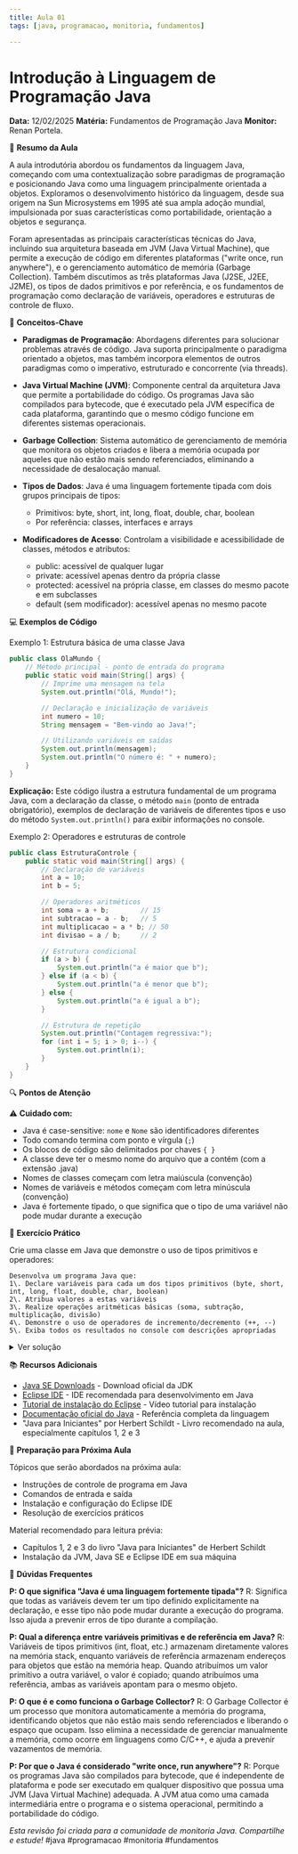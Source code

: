 ```yaml
---
title: Aula 01
tags: [java, programacao, monitoria, fundamentos]

---
```


# Introdução à Linguagem de Programação Java
**Data:** 12/02/2025 **Matéria:** Fundamentos de Programação Java **Monitor:** Renan Portela.

📝 **Resumo da Aula**

A aula introdutória abordou os fundamentos da linguagem Java, começando com uma contextualização sobre paradigmas de programação e posicionando Java como uma linguagem principalmente orientada a objetos. Exploramos o desenvolvimento histórico da linguagem, desde sua origem na Sun Microsystems em 1995 até sua ampla adoção mundial, impulsionada por suas características como portabilidade, orientação a objetos e segurança.

Foram apresentadas as principais características técnicas do Java, incluindo sua arquitetura baseada em JVM (Java Virtual Machine), que permite a execução de código em diferentes plataformas ("write once, run anywhere"), e o gerenciamento automático de memória (Garbage Collection). Também discutimos as três plataformas Java (J2SE, J2EE, J2ME), os tipos de dados primitivos e por referência, e os fundamentos de programação como declaração de variáveis, operadores e estruturas de controle de fluxo.

🎯 **Conceitos-Chave**

* **Paradigmas de Programação**: Abordagens diferentes para solucionar problemas através de código. Java suporta principalmente o paradigma orientado a objetos, mas também incorpora elementos de outros paradigmas como o imperativo, estruturado e concorrente (via threads).

* **Java Virtual Machine (JVM)**: Componente central da arquitetura Java que permite a portabilidade do código. Os programas Java são compilados para bytecode, que é executado pela JVM específica de cada plataforma, garantindo que o mesmo código funcione em diferentes sistemas operacionais.

* **Garbage Collection**: Sistema automático de gerenciamento de memória que monitora os objetos criados e libera a memória ocupada por aqueles que não estão mais sendo referenciados, eliminando a necessidade de desalocação manual.

* **Tipos de Dados**: Java é uma linguagem fortemente tipada com dois grupos principais de tipos:
  - Primitivos: byte, short, int, long, float, double, char, boolean
  - Por referência: classes, interfaces e arrays

* **Modificadores de Acesso**: Controlam a visibilidade e acessibilidade de classes, métodos e atributos:
  - public: acessível de qualquer lugar
  - private: acessível apenas dentro da própria classe
  - protected: acessível na própria classe, em classes do mesmo pacote e em subclasses
  - default (sem modificador): acessível apenas no mesmo pacote

💻 **Exemplos de Código**

Exemplo 1: Estrutura básica de uma classe Java

```java
public class OlaMundo {
    // Método principal - ponto de entrada do programa
    public static void main(String[] args) {
        // Imprime uma mensagem na tela
        System.out.println("Olá, Mundo!");

        // Declaração e inicialização de variáveis
        int numero = 10;
        String mensagem = "Bem-vindo ao Java!";

        // Utilizando variáveis em saídas
        System.out.println(mensagem);
        System.out.println("O número é: " + numero);
    }
}
```

**Explicação:** Este código ilustra a estrutura fundamental de um programa Java, com a declaração da classe, o método `main` (ponto de entrada obrigatório), exemplos de declaração de variáveis de diferentes tipos e uso do método `System.out.println()` para exibir informações no console.

Exemplo 2: Operadores e estruturas de controle

```java
public class EstruturaControle {
    public static void main(String[] args) {
        // Declaração de variáveis
        int a = 10;
        int b = 5;

        // Operadores aritméticos
        int soma = a + b;        // 15
        int subtracao = a - b;   // 5
        int multiplicacao = a * b; // 50
        int divisao = a / b;     // 2

        // Estrutura condicional
        if (a > b) {
            System.out.println("a é maior que b");
        } else if (a < b) {
            System.out.println("a é menor que b");
        } else {
            System.out.println("a é igual a b");
        }

        // Estrutura de repetição
        System.out.println("Contagem regressiva:");
        for (int i = 5; i > 0; i--) {
            System.out.println(i);
        }
    }
}
```

🔍 **Pontos de Atenção**

⚠️ **Cuidado com:** 
* Java é case-sensitive: `nome` e `Nome` são identificadores diferentes
* Todo comando termina com ponto e vírgula (`;`)
* Os blocos de código são delimitados por chaves `{ }`
* A classe deve ter o mesmo nome do arquivo que a contém (com a extensão .java)
* Nomes de classes começam com letra maiúscula (convenção)
* Nomes de variáveis e métodos começam com letra minúscula (convenção)
* Java é fortemente tipado, o que significa que o tipo de uma variável não pode mudar durante a execução

🧩 **Exercício Prático**

Crie uma classe em Java que demonstre o uso de tipos primitivos e operadores:

```
Desenvolva um programa Java que:
1\. Declare variáveis para cada um dos tipos primitivos (byte, short, int, long, float, double, char, boolean)
2\. Atribua valores a estas variáveis
3\. Realize operações aritméticas básicas (soma, subtração, multiplicação, divisão)
4\. Demonstre o uso de operadores de incremento/decremento (++, --)
5\. Exiba todos os resultados no console com descrições apropriadas
```

<details>
<summary>Ver solução</summary>

```java
public class TiposPrimitivosOperadores {
    public static void main(String[] args) {
        // Declaração e inicialização de tipos primitivos
        byte b = 10;
        short s = 20000;
        int i = 1000000;
        long l = 9223372036854775807L;  // Note o sufixo L
        float f = 3.14f;                // Note o sufixo f
        double d = 3.141592653589793;
        char c = 'A';
        boolean bool = true;

        // Exibindo os valores
        System.out.println("=== TIPOS PRIMITIVOS ===");
        System.out.println("byte: " + b);
        System.out.println("short: " + s);
        System.out.println("int: " + i);
        System.out.println("long: " + l);
        System.out.println("float: " + f);
        System.out.println("double: " + d);
        System.out.println("char: " + c);
        System.out.println("boolean: " + bool);

        // Operações aritméticas
        System.out.println("\n=== OPERAÇÕES ARITMÉTICAS ===");
        int a1 = 20, a2 = 5;
        System.out.println("a1 = " + a1 + ", a2 = " + a2);
        System.out.println("Soma: " + (a1 + a2));
        System.out.println("Subtração: " + (a1 - a2));
        System.out.println("Multiplicação: " + (a1 * a2));
        System.out.println("Divisão: " + (a1 / a2));
        System.out.println("Resto: " + (a1 % a2));

        // Incremento e decremento
        System.out.println("\n=== INCREMENTO/DECREMENTO ===");
        int x = 10;
        System.out.println("x = " + x);

        System.out.println("Pós-incremento (x++): " + x++); // Mostra 10, depois incrementa
        System.out.println("Após pós-incremento: " + x);    // Mostra 11

        System.out.println("Pré-incremento (++x): " + ++x); // Incrementa, depois mostra 12
        System.out.println("Após pré-incremento: " + x);    // Mostra 12

        System.out.println("Pós-decremento (x--): " + x--); // Mostra 12, depois decrementa
        System.out.println("Após pós-decremento: " + x);    // Mostra 11

        System.out.println("Pré-decremento (--x): " + --x); // Decrementa, depois mostra 10
        System.out.println("Após pré-decremento: " + x);    // Mostra 10
    }
}
```
</details>

📚 **Recursos Adicionais**

* [Java SE Downloads](https://www.java.com/en/download/manual.jsp) - Download oficial da JDK
* [Eclipse IDE](https://www.eclipse.org/downloads/packages/) - IDE recomendada para desenvolvimento em Java
* [Tutorial de instalação do Eclipse](https://www.youtube.com/watch?v=rIVGy49m_70) - Vídeo tutorial para instalação
* [Documentação oficial do Java](https://docs.oracle.com/en/java/) - Referência completa da linguagem
* "Java para Iniciantes" por Herbert Schildt - Livro recomendado na aula, especialmente capítulos 1, 2 e 3

📅 **Preparação para Próxima Aula**

Tópicos que serão abordados na próxima aula:
* Instruções de controle de programa em Java
* Comandos de entrada e saída
* Instalação e configuração do Eclipse IDE
* Resolução de exercícios práticos

Material recomendado para leitura prévia:
* Capítulos 1, 2 e 3 do livro "Java para Iniciantes" de Herbert Schildt
* Instalação da JVM, Java SE e Eclipse IDE em sua máquina

💬 **Dúvidas Frequentes**

**P: O que significa "Java é uma linguagem fortemente tipada"?**
R: Significa que todas as variáveis devem ter um tipo definido explicitamente na declaração, e esse tipo não pode mudar durante a execução do programa. Isso ajuda a prevenir erros de tipo durante a compilação.

**P: Qual a diferença entre variáveis primitivas e de referência em Java?**
R: Variáveis de tipos primitivos (int, float, etc.) armazenam diretamente valores na memória stack, enquanto variáveis de referência armazenam endereços para objetos que estão na memória heap. Quando atribuímos um valor primitivo a outra variável, o valor é copiado; quando atribuímos uma referência, ambas as variáveis apontam para o mesmo objeto.

**P: O que é e como funciona o Garbage Collector?**
R: O Garbage Collector é um processo que monitora automaticamente a memória do programa, identificando objetos que não estão mais sendo referenciados e liberando o espaço que ocupam. Isso elimina a necessidade de gerenciar manualmente a memória, como ocorre em linguagens como C/C++, e ajuda a prevenir vazamentos de memória.

**P: Por que o Java é considerado "write once, run anywhere"?**
R: Porque os programas Java são compilados para bytecode, que é independente de plataforma e pode ser executado em qualquer dispositivo que possua uma JVM (Java Virtual Machine) adequada. A JVM atua como uma camada intermediária entre o programa e o sistema operacional, permitindo a portabilidade do código.

*Esta revisão foi criada para a comunidade de monitoria Java. Compartilhe e estude!*
#java #programacao #monitoria #fundamentos</pre>
